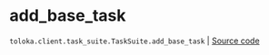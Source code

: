 # add_base_task
`toloka.client.task_suite.TaskSuite.add_base_task` | [Source code](https://github.com/Toloka/toloka-kit/blob/v1.0.2/src/client/task_suite.py#L71)

